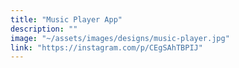 ```yaml
---
title: "Music Player App"
description: ""
image: "~/assets/images/designs/music-player.jpg"
link: "https://instagram.com/p/CEgSAhTBPIJ"
---
```

